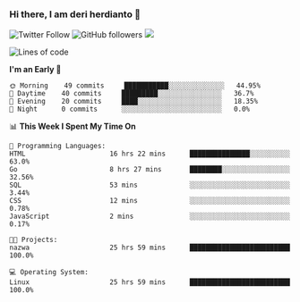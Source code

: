 ### Hi there, I am deri herdianto 👋
![Twitter Follow](https://img.shields.io/twitter/follow/deikatsuo?label=Follow)
![GitHub followers](https://img.shields.io/github/followers/deikatsuo?label=Follow&style=social)
![](https://visitor-badge.glitch.me/badge?page_id=deikatsuo.deikatsuo)

<!--
**deikatsuo/deikatsuo** is a ✨ _special_ ✨ repository because its `README.md` (this file) appears on your GitHub profile.

Here are some ideas to get you started:

- 🔭 I’m currently working on ...
- 🌱 I’m currently learning ...
- 👯 I’m looking to collaborate on ...
- 🤔 I’m looking for help with ...
- 💬 Ask me about ...
- 📫 How to reach me: ...
- 😄 Pronouns: ...
- ⚡ Fun fact: ...
-->

<!--START_SECTION:waka-->
![Lines of code](https://img.shields.io/badge/From%20Hello%20World%20I%27ve%20Written-14163%20lines%20of%20code-blue)

**I'm an Early 🐤** 

```text
🌞 Morning    49 commits     ███████████░░░░░░░░░░░░░░   44.95% 
🌆 Daytime    40 commits     █████████░░░░░░░░░░░░░░░░   36.7% 
🌃 Evening    20 commits     ████░░░░░░░░░░░░░░░░░░░░░   18.35% 
🌙 Night      0 commits      ░░░░░░░░░░░░░░░░░░░░░░░░░   0.0%

```


📊 **This Week I Spent My Time On** 

```text
💬 Programming Languages: 
HTML                     16 hrs 22 mins      ███████████████░░░░░░░░░░   63.0% 
Go                       8 hrs 27 mins       ████████░░░░░░░░░░░░░░░░░   32.56% 
SQL                      53 mins             ░░░░░░░░░░░░░░░░░░░░░░░░░   3.44% 
CSS                      12 mins             ░░░░░░░░░░░░░░░░░░░░░░░░░   0.78% 
JavaScript               2 mins              ░░░░░░░░░░░░░░░░░░░░░░░░░   0.17%

🐱‍💻 Projects: 
nazwa                    25 hrs 59 mins      █████████████████████████   100.0%

💻 Operating System: 
Linux                    25 hrs 59 mins      █████████████████████████   100.0%

```


<!--END_SECTION:waka-->
